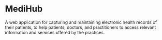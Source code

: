 # MediHub
A web application for capturing  and maintaining electronic health records of their patients, to help patients, doctors, and practitioners  to access relevant information and services offered by the practices. 
